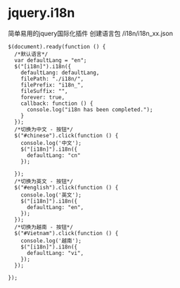 # jquery.i18n
简单易用的jquery国际化插件
创建语言包 /i18n/i18n_xx.json

    $(document).ready(function () {
      /*默认语言*/
      var defaultLang = "en";
      $("[i18n]").i18n({
        defaultLang: defaultLang,
        filePath: "./i18n/",
        filePrefix: "i18n_",
        fileSuffix: "",
        forever: true,
        callback: function () {
          console.log("i18n has been completed.");
        }
      });
      /*切换为中文 - 按钮*/
      $("#chinese").click(function () {
        console.log('中文');
        $("[i18n]").i18n({
          defaultLang: "cn"
        });

      });
      /*切换为英文 - 按钮*/
      $("#english").click(function () {
        console.log('英文');
        $("[i18n]").i18n({
          defaultLang: "en",
        });
      });
      /*切换为越南 - 按钮*/
      $("#Vietnam").click(function () {
        console.log('越南');
        $("[i18n]").i18n({
          defaultLang: "vi",
        });
      });

    });
